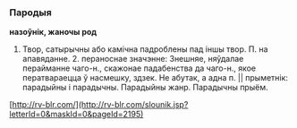 ### Пародыя
**назоўнік, жаночы род**

1. Твор, сатырычны або камічна падроблены пад іншы твор. П. на апавяданне. 2. пераноснае значэнне: Знешняе, няўдалае перайманне чаго-н., скажонае падабенства да чаго-н., якое ператвараецца ў насмешку, здзек. Не абутак, а адна п. || прыметнік: парадыйны і парадычны. Парадыйны жанр. Парадычны прыём.

<a rel="author">[http://rv-blr.com/](http://rv-blr.com/slounik.jsp?letterId=0&maskId=0&pageId=2195)</a>
